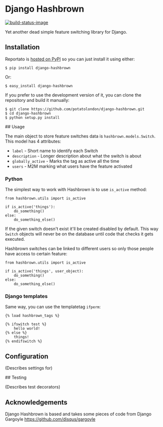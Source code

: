 # Django Hashbrown

[![build-status-image]][travis]

Yet another dead simple feature switching library for Django.


## Installation

Reportato is [hosted on PyPI](https://pypi.python.org/pypi/django-hashbrown) so
you can just install it using either:


    $ pip install django-hashbrown

Or:


    $ easy_install django-hashbrown

If you prefer to use the development version of it, you can clone the repository
and build it manually:

    $ git clone https://github.com/potatolondon/django-hashbrown.git
    $ cd django-hashbrown
    $ python setup.py install


[build-status-image]: https://secure.travis-ci.org/potatolondon/django-hashbrown.png?branch=master
[travis]: http://travis-ci.org/potatolondon/django-hashbrown?branch=master


## Usage

The main object to store feature switches data is `hashbrown.models.Switch`. This model has 4
attributes:

* `label` - Short name to identify each Switch
* `description` - Longer description about what the switch is about
* `globally_active` - Marks the tag as active all the time
* `users` - M2M marking what users have the feature activated

### Python

The simplest way to work with Hashbrown is to use `is_active` method:

    from hashbrown.utils import is_active

    if is_active('things'):
        do_something()
    else:
        do_something_else()

If the given switch doesn't exist it'll be created disabled by default. This
way `Switch` objects will never be on the database until code that checks it
gets executed.

Hashbrown switches can be linked to different users so only those people have
access to certain feature:

    from hashbrown.utils import is_active

    if is_active('things', user_object):
        do_something()
    else:
        do_something_else()

### Django templates

Same way, you can use the templatetag `ifperm`:

    {% load hashbrown_tags %}

    {% ifswitch test %}
        hello world!
    {% else %}
        things!
    {% endifswitch %}

## Configuration

(Describes settings for)

## Testing

(Describes test decorators)

## Acknowledgements

Django Hashbrown is based and takes some pieces of code from Django Gargoyle
https://github.com/disqus/gargoyle

